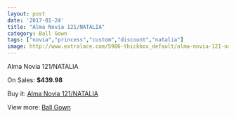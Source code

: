 ```yaml
---
layout: post
date: '2017-01-24'
title: "Alma Novia 121/NATALIA"
category: Ball Gown
tags: ["novia","princess","custom","discount","natalia"]
image: http://www.extralace.com/5986-thickbox_default/alma-novia-121-natalia.jpg
---
```

Alma Novia 121/NATALIA

On Sales: **$439.98**
<a href="https://www.extralace.com/ball-gown/2846-alma-novia-121-natalia.html"><amp-img layout="responsive" width="600" height="600" src="//www.extralace.com/5986-thickbox_default/alma-novia-121-natalia.jpg" alt="Alma Novia 121/NATALIA 0" /></a>
<a href="https://www.extralace.com/ball-gown/2846-alma-novia-121-natalia.html"><amp-img layout="responsive" width="600" height="600" src="//www.extralace.com/5987-thickbox_default/alma-novia-121-natalia.jpg" alt="Alma Novia 121/NATALIA 1" /></a>

Buy it: [Alma Novia 121/NATALIA](https://www.extralace.com/ball-gown/2846-alma-novia-121-natalia.html "Alma Novia 121/NATALIA")

View more: [Ball Gown](https://www.extralace.com/3-ball-gown "Ball Gown")